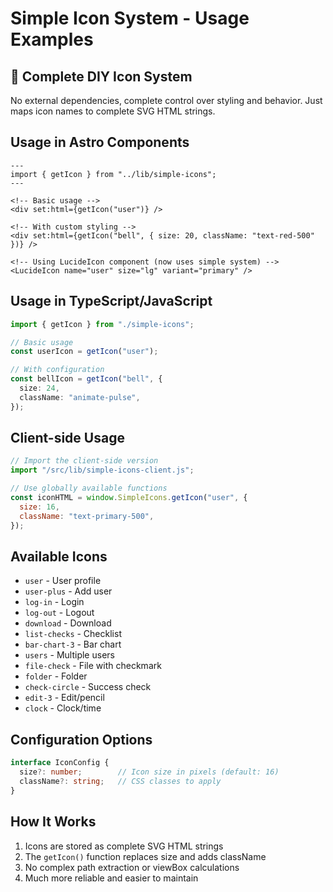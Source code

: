 # Simple Icon System - Usage Examples

## 🎯 Complete DIY Icon System

No external dependencies, complete control over styling and behavior. Just maps icon names to complete SVG HTML strings.

## Usage in Astro Components

```astro
---
import { getIcon } from "../lib/simple-icons";
---

<!-- Basic usage -->
<div set:html={getIcon("user")} />

<!-- With custom styling -->
<div set:html={getIcon("bell", { size: 20, className: "text-red-500" })} />

<!-- Using LucideIcon component (now uses simple system) -->
<LucideIcon name="user" size="lg" variant="primary" />
```

## Usage in TypeScript/JavaScript

```typescript
import { getIcon } from "./simple-icons";

// Basic usage
const userIcon = getIcon("user");

// With configuration
const bellIcon = getIcon("bell", {
  size: 24,
  className: "animate-pulse",
});
```

## Client-side Usage

```javascript
// Import the client-side version
import "/src/lib/simple-icons-client.js";

// Use globally available functions
const iconHTML = window.SimpleIcons.getIcon("user", {
  size: 16,
  className: "text-primary-500",
});
```

## Available Icons

- `user` - User profile
- `user-plus` - Add user  
- `log-in` - Login
- `log-out` - Logout
- `download` - Download
- `list-checks` - Checklist
- `bar-chart-3` - Bar chart
- `users` - Multiple users
- `file-check` - File with checkmark
- `folder` - Folder
- `check-circle` - Success check
- `edit-3` - Edit/pencil
- `clock` - Clock/time

## Configuration Options

```typescript
interface IconConfig {
  size?: number;        // Icon size in pixels (default: 16)
  className?: string;   // CSS classes to apply
}
```

## How It Works

1. Icons are stored as complete SVG HTML strings
2. The `getIcon()` function replaces size and adds className
3. No complex path extraction or viewBox calculations
4. Much more reliable and easier to maintain
